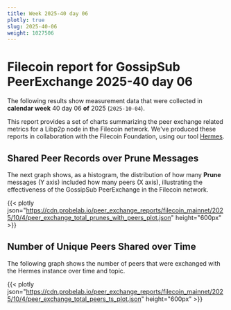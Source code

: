 ```yaml
---
title: Week 2025-40 day 06
plotly: true
slug: 2025-40-06
weight: 1027506
---
```


# Filecoin report for GossipSub PeerExchange 2025-40 day 06

The following results show measurement data that were collected in **calendar week** 40  day 06 **of** 
2025 (`2025-10-04`).

This report provides a set of charts summarizing the peer exchange related metrics for a Libp2p node in the Filecoin network.
We've produced these reports in collaboration with the Filecoin Foundation, using our tool [Hermes](/tools/hermes/).

## Shared Peer Records over Prune Messages
The next graph shows, as a histogram, the distribution of how many **Prune** messages (Y axis) included how many peers (X axis), 
illustrating the effectiveness of the GossipSub PeerExchange in the Filecoin network.

{{< plotly json="https://cdn.probelab.io/peer_exchange_reports/filecoin_mainnet/2025/10/4/peer_exchange_total_prunes_with_peers_plot.json" height="600px" >}}

## Number of Unique Peers Shared over Time
The following graph shows the number of peers that were exchanged with the Hermes instance over time and topic.

{{< plotly json="https://cdn.probelab.io/peer_exchange_reports/filecoin_mainnet/2025/10/4/peer_exchange_total_peers_ts_plot.json" height="600px" >}}